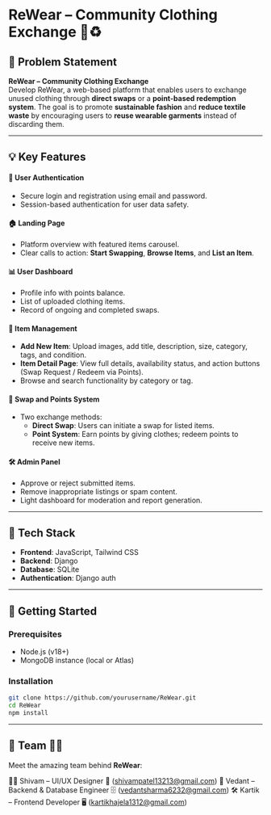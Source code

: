 # ReWear – Community Clothing Exchange 👚♻️



## 🧩 Problem Statement

**ReWear – Community Clothing Exchange**  
Develop ReWear, a web-based platform that enables users to exchange unused clothing through **direct swaps** or a **point-based redemption system**. The goal is to promote **sustainable fashion** and **reduce textile waste** by encouraging users to **reuse wearable garments** instead of discarding them.

---


## 💡 Key Features

#### 👤 User Authentication
- Secure login and registration using email and password.
- Session-based authentication for user data safety.

#### 🏠 Landing Page
- Platform overview with featured items carousel.
- Clear calls to action: **Start Swapping**, **Browse Items**, and **List an Item**.

#### 📊 User Dashboard
- Profile info with points balance.
- List of uploaded clothing items.
- Record of ongoing and completed swaps.

#### 👗 Item Management
- **Add New Item**: Upload images, add title, description, size, category, tags, and condition.
- **Item Detail Page**: View full details, availability status, and action buttons (Swap Request / Redeem via Points).
- Browse and search functionality by category or tag.

#### 🔄 Swap and Points System
- Two exchange methods:
  - **Direct Swap**: Users can initiate a swap for listed items.
  - **Point System**: Earn points by giving clothes; redeem points to receive new items.

#### 🛠️ Admin Panel
- Approve or reject submitted items.
- Remove inappropriate listings or spam content.
- Light dashboard for moderation and report generation.

---

## 🧱 Tech Stack

- **Frontend**: JavaScript, Tailwind CSS
- **Backend**: Django
- **Database**: SQLite
- **Authentication**: Django auth


---

## 🚀 Getting Started

### Prerequisites
- Node.js (v18+)
- MongoDB instance (local or Atlas)

### Installation
```bash
git clone https://github.com/yourusername/ReWear.git
cd ReWear
npm install
```
---
## 🤝 Team 👥✨

Meet the amazing team behind **ReWear**:

👨‍💻 Shivam – UI/UX Designer 🎯 (shivampatel13213@gmail.com)
🎨 Vedant – Backend & Database Engineer 🗄️ (vedantsharma6232@gmail.com)
🛠️ Kartik – Frontend Developer 🖥️  (kartikhajela1312@gmail.com)

